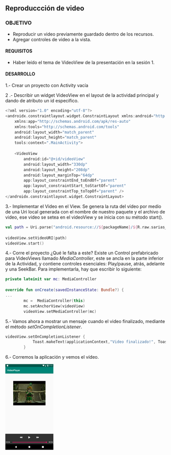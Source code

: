 
## Reproduccción de video

### OBJETIVO

- Reproducir un video previamente guardado dentro de los recursos.
- Agregar controles de video a la vista.

#### REQUISITOS

- Haber leído el tema de VideoView de la presentación en la sesión 1.

#### DESARROLLO

1.- Crear un proyecto con Activity vacía

2 .- Describir un widget VideoView en el layout de la actividad principal y dando de atributo un id específico. 

```kotlin
<?xml version="1.0" encoding="utf-8"?>
<androidx.constraintlayout.widget.ConstraintLayout xmlns:android="http://schemas.android.com/apk/res/android"
    xmlns:app="http://schemas.android.com/apk/res-auto"
    xmlns:tools="http://schemas.android.com/tools"
    android:layout_width="match_parent"
    android:layout_height="match_parent"
    tools:context=".MainActivity">

    <VideoView
        android:id="@+id/videoView"
        android:layout_width="330dp"
        android:layout_height="208dp"
        android:layout_marginTop="64dp"
        app:layout_constraintEnd_toEndOf="parent"
        app:layout_constraintStart_toStartOf="parent"
        app:layout_constraintTop_toTopOf="parent" />
</androidx.constraintlayout.widget.ConstraintLayout>
```
3.- Implementar el Video en el View. Se genera la ruta del vídeo por medio de una Uri local generada con el nombre de nuestro paquete y el archivo de video, ese video se setea en el videoView y se inicia con su método start().

```kotlin
val path = Uri.parse("android.resource://${packageName}/${R.raw.sarias_song}")

videoView.setVideoURI(path)
videoView.start()
```
4.- Corre el proyecto ¿Qué le falta a este? Existe un Control prefabricado para VideoViews llamado *MediaController*, este se ancla en la parte inferior de la Actividad, y contiene controles esenciales: Play/pause, atrás, adelante y una SeekBar. Para implementarla, hay que escribir lo siguiente: 

```kotlin
private lateinit var mc: MediaController

override fun onCreate(savedInstanceState: Bundle?) {
...
        mc =  MediaController(this)
        mc.setAnchorView(videoView)
        videoView.setMediaController(mc)
```

5.- Vamos ahora a mostrar un mensaje cuando el video finalizado, mediante el método *setOnCompletionListener*.
```kotlin
videoView.setOnCompletionListener {
            Toast.makeText(applicationContext,"Video finalizado!", Toast.LENGTH_SHORT).show()
        }
```

6.- Corremos la aplicación y vemos el vídeo.

<img src="image01.png" width="30%">
